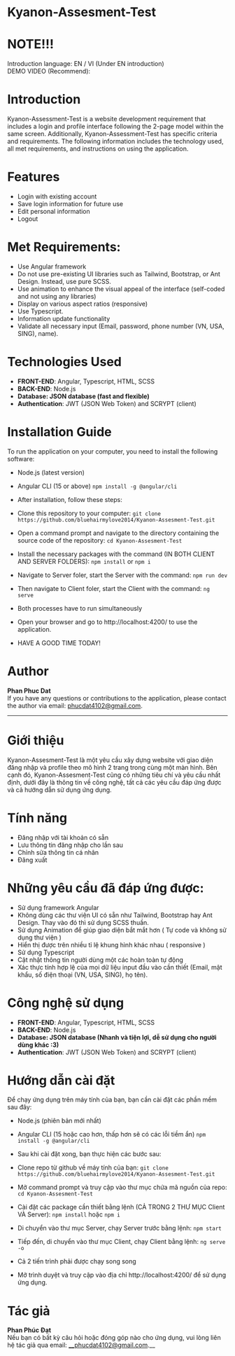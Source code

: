 # Kyanon-Assesment-Test

# NOTE!!!
Introduction language: EN / VI (Under EN introduction)  
DEMO VIDEO (Recommend):

# Introduction

Kyanon-Assessment-Test is a website development requirement that includes a login and profile interface following the 2-page model within the same screen. Additionally, Kyanon-Assessment-Test has specific criteria and requirements. The following information includes the technology used, all met requirements, and instructions on using the application.

# Features

- Login with existing account
- Save login information for future use
- Edit personal information
- Logout

# Met Requirements:

- Use Angular framework
- Do not use pre-existing UI libraries such as Tailwind, Bootstrap, or Ant Design. Instead, use pure SCSS.
- Use animation to enhance the visual appeal of the interface (self-coded and not using any libraries)
- Display on various aspect ratios (responsive)
- Use Typescript.
- Information update functionality
- Validate all necessary input (Email, password, phone number (VN, USA, SING), name).

# Technologies Used

- __FRONT-END__: Angular, Typescript, HTML, SCSS
- __BACK-END__: Node.js
- __Database: JSON database (fast and flexible)__
- __Authentication__: JWT (JSON Web Token) and SCRYPT (client)

# Installation Guide

To run the application on your computer, you need to install the following software:

- Node.js (latest version)

- Angular CLI (15 or above)
`npm install -g @angular/cli`

- After installation, follow these steps:

- Clone this repository to your computer:
`git clone https://github.com/bluehairmylove2014/Kyanon-Assesment-Test.git`

- Open a command prompt and navigate to the directory containing the source code of the repository:
`cd Kyanon-Assesment-Test`

- Install the necessary packages with the command (IN BOTH CLIENT AND SERVER FOLDERS):
`npm install` or `npm i`

- Navigate to Server foler, start the Server with the command: `npm run dev`

- Then navigate to Client foler, start the Client with the command: `ng serve`

- Both processes have to run simultaneously

- Open your browser and go to http://localhost:4200/ to use the application.

- HAVE A GOOD TIME TODAY!

# Author

__Phan Phuc Dat__  
If you have any questions or contributions to the application, please contact the author via email: phucdat4102@gmail.com. 

--------------------------------------------------------------------------------------------

# Giới thiệu
Kyanon-Assesment-Test là một yêu cầu xây dựng website với giao diện đăng nhập và profile theo mô hình 2 trang trong cùng một màn hình. Bên cạnh đó, Kyanon-Assesment-Test cũng có những tiêu chí và yêu cầu nhất định, dưới đây là thông tin về công nghệ, tất cả các yêu cầu đáp ứng được và cả hướng dẫn sử dụng ứng dụng.

# Tính năng

- Đăng nhập với tài khoản có sẵn
- Lưu thông tin đăng nhập cho lần sau
- Chỉnh sửa thông tin cá nhân
- Đăng xuất

# Những yêu cầu đã đáp ứng được:

- Sử dụng framework  Angular
- Không dùng các thư viện UI có sẵn như Tailwind, Bootstrap hay Ant Design. Thay vào đó thì sử dụng SCSS thuần.
- Sử dụng Animation để giúp giao diện bắt mắt hơn ( Tự code và không sử dụng thư viện )
- Hiển thị được trên nhiều tỉ lệ khung hình khác nhau ( responsive )
- Sử dụng Typescript
- Cật nhật thông tin người dùng một các hoàn toàn tự động
- Xác thực tính hợp lệ của mọi dữ liệu input đầu vào cần thiết (Email, mật khẩu, số điện thoại (VN, USA, SING), họ tên).

# Công nghệ sử dụng

- __FRONT-END__: Angular, Typescript, HTML, SCSS
- __BACK-END__: Node.js
- __Database: JSON database (Nhanh và tiện lợi, dễ sử dụng cho người dùng khác :3)__
- __Authentication__: JWT (JSON Web Token) and SCRYPT (client)

# Hướng dẫn cài đặt
Để chạy ứng dụng trên máy tính của bạn, bạn cần cài đặt các phần mềm sau đây:

- Node.js (phiên bản mới nhất)
- Angular CLI (15 hoặc cao hơn, thấp hơn sẽ có các lỗi tiềm ẩn) 
` npm install -g @angular/cli `
- Sau khi cài đặt xong, bạn thực hiện các bước sau:

- Clone repo từ github về máy tính của bạn:
` git clone https://github.com/bluehairmylove2014/Kyanon-Assesment-Test.git `

- Mở command prompt và truy cập vào thư mục chứa mã nguồn của repo:
` cd Kyanon-Assesment-Test `

- Cài đặt các package cần thiết bằng lệnh (CẢ TRONG 2 THƯ MỤC Client VÀ Server):
` npm install ` hoặc ` npm i `

- Di chuyển vào thư mục Server, chạy Server trước bằng lệnh: ` npm start `
- Tiếp đến, di chuyển vào thư mục Client, chạy Client bằng lệnh: ` ng serve -o `
- Cả 2 tiến trình phải được chạy song song
- Mở trình duyệt và truy cập vào địa chỉ http://localhost:4200/ để sử dụng ứng dụng.

# Tác giả
__Phan Phúc Đạt__  
Nếu bạn có bất kỳ câu hỏi hoặc đóng góp nào cho ứng dụng, vui lòng liên hệ tác giả qua email: __phucdat4102@gmail.com.__

